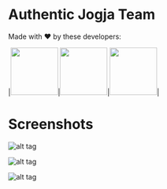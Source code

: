 # Authentic Jogja Team</br>
Made with :heart: by these developers: </br>

|<img src="http://www.amikom.ac.id/public/fotomhs/2016/16_11_0500.jpg" height="96" width="96">|<img src="http://www.amikom.ac.id/public/fotomhs/2016/16_11_0503.jpg" height="96" width="96">|<img src="http://www.amikom.ac.id/public/fotomhs/2016/16_11_0493.jpg" height="96" width="96">|


# Screenshots
![alt tag](https://lh3.googleusercontent.com/U4Xd89K7cg29IgtUYPjJE-IWZ4X_q3ad5Wf9fq5TeVklwXr5aaPd1XHu6fG1sn9ccaV-Aqiprbl_yTJESPFh=w1368-h665-rw)

![alt tag](https://lh6.googleusercontent.com/eNbetaiAkxWiHHNNs8lCZvuAQp-21PDeWzbgq6szeLM3ONEGUU8fAp6lHRGKndohTZtOeGx8Hlhc9z_L9wJ0=w1368-h665-rw)

![alt tag](https://lh5.googleusercontent.com/ykkW4W8R2UYRQ46U2Cl_aFtQQXrcU36ZJsaQjK6ktBky-hKosbx1dkKef66RUWfU_lJQngKwUrboGOpM4Hpv=w1368-h665-rw)
